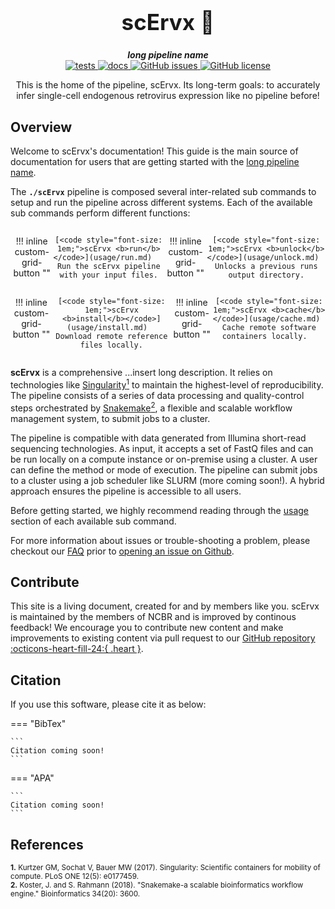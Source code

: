 <div align="center">

  <h1 style="font-size: 250%">scErvx 🔬</h1>

  <b><i>long pipeline name</i></b><br> 
  <a href="https://github.com/OpenOmics/scErvx/actions/workflows/main.yaml">
    <img alt="tests" src="https://github.com/OpenOmics/scErvx/workflows/tests/badge.svg">
  </a>
  <a href="https://github.com/OpenOmics/scErvx/actions/workflows/docs.yml">
    <img alt="docs" src="https://github.com/OpenOmics/scErvx/workflows/docs/badge.svg">
  </a>
  <a href="https://github.com/OpenOmics/scErvx/issues">
    <img alt="GitHub issues" src="https://img.shields.io/github/issues/OpenOmics/scErvx?color=brightgreen">
  </a>
  <a href="https://github.com/OpenOmics/scErvx/blob/main/LICENSE">
    <img alt="GitHub license" src="https://img.shields.io/github/license/OpenOmics/scErvx">
  </a>

  <p>
    This is the home of the pipeline, scErvx. Its long-term goals: to accurately infer single-cell endogenous retrovirus expression like no pipeline before!
  </p>

</div>  


## Overview
Welcome to scErvx's documentation! This guide is the main source of documentation for users that are getting started with the [long pipeline name](https://github.com/OpenOmics/scErvx/). 

The **`./scErvx`** pipeline is composed several inter-related sub commands to setup and run the pipeline across different systems. Each of the available sub commands perform different functions: 

<section align="center" markdown="1" style="display: flex; flex-wrap: row wrap; justify-content: space-around;">

!!! inline custom-grid-button ""

    [<code style="font-size: 1em;">scErvx <b>run</b></code>](usage/run.md)   
    Run the scErvx pipeline with your input files.

!!! inline custom-grid-button ""

    [<code style="font-size: 1em;">scErvx <b>unlock</b></code>](usage/unlock.md)  
    Unlocks a previous runs output directory.

</section>

<section align="center" markdown="1" style="display: flex; flex-wrap: row wrap; justify-content: space-around;">


!!! inline custom-grid-button ""

    [<code style="font-size: 1em;">scErvx <b>install</b></code>](usage/install.md)  
    Download remote reference files locally.


!!! inline custom-grid-button ""

    [<code style="font-size: 1em;">scErvx <b>cache</b></code>](usage/cache.md)  
    Cache remote software containers locally.  

</section>

**scErvx** is a comprehensive ...insert long description. It relies on technologies like [Singularity<sup>1</sup>](https://singularity.lbl.gov/) to maintain the highest-level of reproducibility. The pipeline consists of a series of data processing and quality-control steps orchestrated by [Snakemake<sup>2</sup>](https://snakemake.readthedocs.io/en/stable/), a flexible and scalable workflow management system, to submit jobs to a cluster.

The pipeline is compatible with data generated from Illumina short-read sequencing technologies. As input, it accepts a set of FastQ files and can be run locally on a compute instance or on-premise using a cluster. A user can define the method or mode of execution. The pipeline can submit jobs to a cluster using a job scheduler like SLURM (more coming soon!). A hybrid approach ensures the pipeline is accessible to all users.

Before getting started, we highly recommend reading through the [usage](usage/run.md) section of each available sub command.

For more information about issues or trouble-shooting a problem, please checkout our [FAQ](faq/questions.md) prior to [opening an issue on Github](https://github.com/OpenOmics/scErvx/issues).

## Contribute 

This site is a living document, created for and by members like you. scErvx is maintained by the members of NCBR and is improved by continous feedback! We encourage you to contribute new content and make improvements to existing content via pull request to our [GitHub repository :octicons-heart-fill-24:{ .heart }](https://github.com/OpenOmics/scErvx).

## Citation

If you use this software, please cite it as below:  

=== "BibTex"

    ```
    Citation coming soon!
    ```

=== "APA"

    ```
    Citation coming soon!
    ```

## References
<sup>**1.**  Kurtzer GM, Sochat V, Bauer MW (2017). Singularity: Scientific containers for mobility of compute. PLoS ONE 12(5): e0177459.</sup>  
<sup>**2.**  Koster, J. and S. Rahmann (2018). "Snakemake-a scalable bioinformatics workflow engine." Bioinformatics 34(20): 3600.</sup>  
